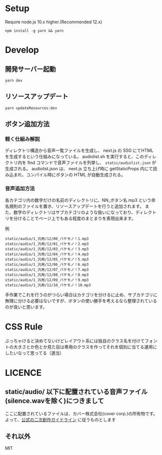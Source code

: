 # Setup

Require node.js 10.x higher.(Recommended 12.x)

```
npm install -g yarn && yarn
```

# Develop


## 開発サーバー起動
```
yarn dev
```

## リソースアップデート
```
yarn updateResources:dev
```

## ボタン追加方法

### 軽く仕組み解説
ディレクトリ構造から音声一覧ファイルを生成し、 next.js の SSG にてHTMLを生成するという仕組みになっている。
audiolist.sh を実行すると、このディレクトリ内を find コマンドで音声ファイルを列挙し、 `static/audiolist.json` が生成される。
audiolist.json は、 next.js 立ち上げ時に getStaticProps 内にて読み込まれ、コンパイル時にボタンの HTML が自動生成される。

### 音声追加方法
各カテゴリ内の数字だけの名前のディレクトリに、NN_ボタン名.mp3 という命名規則のファイルを置き、リソースアップデートを行うと追加されます。
また、数字のディレクトリはサブカテゴリのような扱いになっており、ディレクトリを分けることでページ上でもある程度のまとまりを表現出来ます。

例
>>>
    static/audio/1_汎用/12/00_バケモノ！1.mp3
    static/audio/1_汎用/12/01_バケモノ！2.mp3
    static/audio/1_汎用/12/03_バケモノ！3.mp3
    static/audio/1_汎用/12/04_バケモノ！4.mp3
    static/audio/1_汎用/12/05_バケモノ！5.mp3
    static/audio/1_汎用/12/06_バケモノ！6.mp3
    static/audio/1_汎用/12/07_バケモノ！7.mp3
    static/audio/1_汎用/12/08_バケモノ！8.mp3
    static/audio/1_汎用/12/09_バケモノ！9.mp3
    static/audio/1_汎用/12/10_バケモノ！10.mp3

手作業でこれを行うのがつらい場合はカテゴリを分けるに止め、サブカテゴリに無理に分ける必要はないですが、ボタンの使い勝手を考えるなら整理されているのが良いと思います。


# CSS Rule

ぶっちゃけると決めてないけどレイアウト系には独自のクラス名を付けてフォントの大きさとか色とか見た目は専用のクラスを作ってそれを個別に当てる運用にしたいなって思ってる（適当）

# LICENCE

## static/audio/ 以下に配置されている音声ファイル(silence.wavを除く)につきまして

ここに配置されているファイルは、カバー株式会社(cover corp.)の所有物です。
よって、[公式の二次創作ガイドライン](https://www.hololive.tv/terms) に従うものとします

## それ以外
MIT
